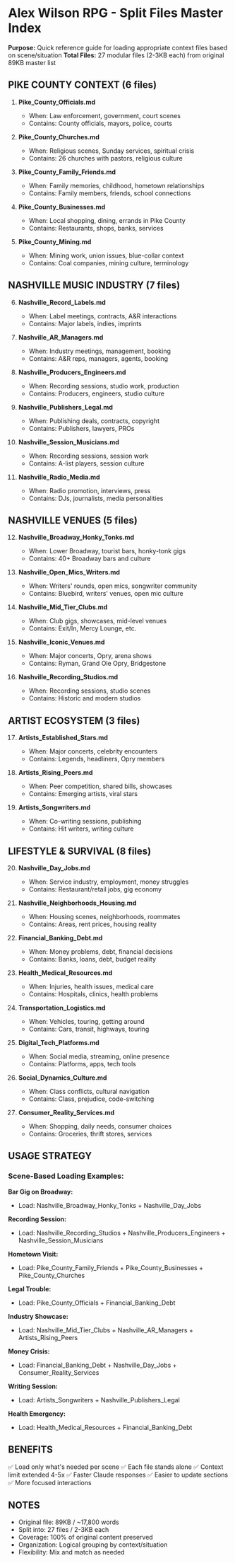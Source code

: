 # Alex Wilson RPG - Split Files Master Index
**Purpose:** Quick reference guide for loading appropriate context files based on scene/situation
**Total Files:** 27 modular files (2-3KB each) from original 89KB master list

## PIKE COUNTY CONTEXT (6 files)

1. **Pike_County_Officials.md**
   - When: Law enforcement, government, court scenes
   - Contains: County officials, mayors, police, courts

2. **Pike_County_Churches.md** 
   - When: Religious scenes, Sunday services, spiritual crisis
   - Contains: 26 churches with pastors, religious culture

3. **Pike_County_Family_Friends.md**
   - When: Family memories, childhood, hometown relationships
   - Contains: Family members, friends, school connections

4. **Pike_County_Businesses.md**
   - When: Local shopping, dining, errands in Pike County
   - Contains: Restaurants, shops, banks, services

5. **Pike_County_Mining.md**
   - When: Mining work, union issues, blue-collar context
   - Contains: Coal companies, mining culture, terminology

## NASHVILLE MUSIC INDUSTRY (7 files)

6. **Nashville_Record_Labels.md**
   - When: Label meetings, contracts, A&R interactions
   - Contains: Major labels, indies, imprints

7. **Nashville_AR_Managers.md**
   - When: Industry meetings, management, booking
   - Contains: A&R reps, managers, agents, booking

8. **Nashville_Producers_Engineers.md**
   - When: Recording sessions, studio work, production
   - Contains: Producers, engineers, studio culture

9. **Nashville_Publishers_Legal.md**
   - When: Publishing deals, contracts, copyright
   - Contains: Publishers, lawyers, PROs

10. **Nashville_Session_Musicians.md**
    - When: Recording sessions, session work
    - Contains: A-list players, session culture

11. **Nashville_Radio_Media.md**
    - When: Radio promotion, interviews, press
    - Contains: DJs, journalists, media personalities

## NASHVILLE VENUES (5 files)

12. **Nashville_Broadway_Honky_Tonks.md**
    - When: Lower Broadway, tourist bars, honky-tonk gigs
    - Contains: 40+ Broadway bars and culture

13. **Nashville_Open_Mics_Writers.md**
    - When: Writers' rounds, open mics, songwriter community
    - Contains: Bluebird, writers' venues, open mic culture

14. **Nashville_Mid_Tier_Clubs.md**
    - When: Club gigs, showcases, mid-level venues
    - Contains: Exit/In, Mercy Lounge, etc.

15. **Nashville_Iconic_Venues.md**
    - When: Major concerts, Opry, arena shows
    - Contains: Ryman, Grand Ole Opry, Bridgestone

16. **Nashville_Recording_Studios.md**
    - When: Recording sessions, studio scenes
    - Contains: Historic and modern studios

## ARTIST ECOSYSTEM (3 files)

17. **Artists_Established_Stars.md**
    - When: Major concerts, celebrity encounters
    - Contains: Legends, headliners, Opry members

18. **Artists_Rising_Peers.md**
    - When: Peer competition, shared bills, showcases
    - Contains: Emerging artists, viral stars

19. **Artists_Songwriters.md**
    - When: Co-writing sessions, publishing
    - Contains: Hit writers, writing culture

## LIFESTYLE & SURVIVAL (8 files)

20. **Nashville_Day_Jobs.md**
    - When: Service industry, employment, money struggles
    - Contains: Restaurant/retail jobs, gig economy

21. **Nashville_Neighborhoods_Housing.md**
    - When: Housing scenes, neighborhoods, roommates
    - Contains: Areas, rent prices, housing reality

22. **Financial_Banking_Debt.md**
    - When: Money problems, debt, financial decisions
    - Contains: Banks, loans, debt, budget reality

23. **Health_Medical_Resources.md**
    - When: Injuries, health issues, medical care
    - Contains: Hospitals, clinics, health problems

24. **Transportation_Logistics.md**
    - When: Vehicles, touring, getting around
    - Contains: Cars, transit, highways, touring

25. **Digital_Tech_Platforms.md**
    - When: Social media, streaming, online presence
    - Contains: Platforms, apps, tech tools

26. **Social_Dynamics_Culture.md**
    - When: Class conflicts, cultural navigation
    - Contains: Class, prejudice, code-switching

27. **Consumer_Reality_Services.md**
    - When: Shopping, daily needs, consumer choices
    - Contains: Groceries, thrift stores, services

## USAGE STRATEGY

### Scene-Based Loading Examples:

**Bar Gig on Broadway:**
- Load: Nashville_Broadway_Honky_Tonks + Nashville_Day_Jobs

**Recording Session:**
- Load: Nashville_Recording_Studios + Nashville_Producers_Engineers + Nashville_Session_Musicians

**Hometown Visit:**
- Load: Pike_County_Family_Friends + Pike_County_Businesses + Pike_County_Churches

**Legal Trouble:**
- Load: Pike_County_Officials + Financial_Banking_Debt

**Industry Showcase:**
- Load: Nashville_Mid_Tier_Clubs + Nashville_AR_Managers + Artists_Rising_Peers

**Money Crisis:**
- Load: Financial_Banking_Debt + Nashville_Day_Jobs + Consumer_Reality_Services

**Writing Session:**
- Load: Artists_Songwriters + Nashville_Publishers_Legal

**Health Emergency:**
- Load: Health_Medical_Resources + Financial_Banking_Debt

## BENEFITS

✅ Load only what's needed per scene
✅ Each file stands alone
✅ Context limit extended 4-5x
✅ Faster Claude responses
✅ Easier to update sections
✅ More focused interactions

## NOTES

- Original file: 89KB / ~17,800 words
- Split into: 27 files / 2-3KB each
- Coverage: 100% of original content preserved
- Organization: Logical grouping by context/situation
- Flexibility: Mix and match as needed